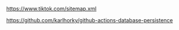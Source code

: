 https://www.tiktok.com/sitemap.xml


https://github.com/karlhorky/github-actions-database-persistence

